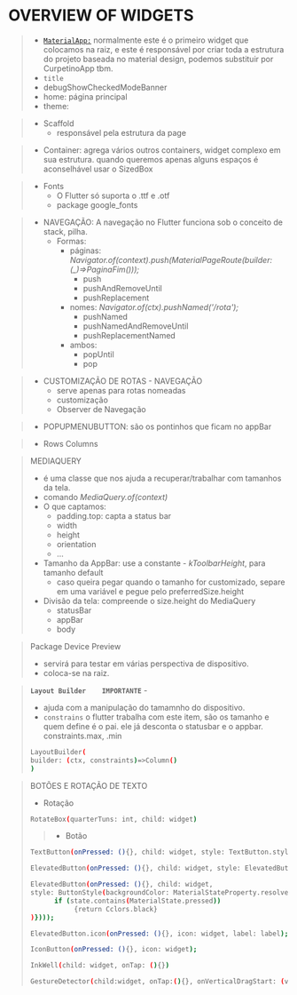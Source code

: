 # OVERVIEW OF WIDGETS

> - [`MaterialApp:`]() normalmente este é o primeiro widget que colocamos na raiz, e este é responsável por criar toda a estrutura do projeto baseada no material design, podemos substituir por CurpetinoApp tbm.
>  - `title`
>  - debugShowCheckedModeBanner
>  - home: página principal
>  - theme:


> - Scaffold
>    - responsável pela estrutura da page

> - Container: agrega vários outros containers, widget complexo em sua estrutura. quando queremos apenas alguns espaços é aconselhável usar o SizedBox

> - Fonts
>    - O Flutter só suporta o .ttf e .otf
>    - package google_fonts


> - NAVEGAÇÃO: A navegação no Flutter funciona sob o conceito de stack, pilha.
>   - Formas:
>       - páginas: *Navigator.of(context).push(MaterialPageRoute(builder: (_)=>PaginaFim()));*
>           - push
>           - pushAndRemoveUntil
>           - pushReplacement
>       - nomes: *Navigator.of(ctx).pushNamed('/rota');*
>           - pushNamed
>           - pushNamedAndRemoveUntil
>           - pushReplacementNamed
>       - ambos:
>           - popUntil
>           - pop


> - CUSTOMIZAÇÃO DE ROTAS - NAVEGAÇÃO
>   - serve apenas para rotas nomeadas
>   - customização
>   - Observer de Navegação

> - POPUPMENUBUTTON: são os pontinhos que ficam no appBar

> - Rows Columns


>  MEDIAQUERY
> - é uma classe que nos ajuda a recuperar/trabalhar com tamanhos da tela.
> - comando *MediaQuery.of(context)*
> - O que captamos:
>   - padding.top: capta a status bar
>   - width
>   - height
>   - orientation
>   - ...
> - Tamanho da AppBar: use a constante - *kToolbarHeight*, para tamanho default
>    - caso queira pegar quando o tamanho for customizado, separe em uma variável e pegue pelo preferredSize.height
> - Divisão da tela: compreende o size.height do MediaQuery
>   - statusBar
>   - appBar
>   - body


> Package Device Preview
> - servirá para testar em várias perspectiva de dispositivo.
> - coloca-se na raiz.

> **`Layout Builder    IMPORTANTE`** -  
> - ajuda com a manipulação do tamamnho do dispositivo.
> - `constrains` o flutter trabalha com este item, são os tamanho e quem define é o pai. ele já desconta o statusbar e o appbar. constraints.max, .min
> ``` sh 
> LayoutBuilder(
> builder: (ctx, constraints)=>Column()
> )
> ```


> BOTÕES E ROTAÇÃO DE TEXTO
> - Rotação
> ``` sh 
> RotateBox(quarterTuns: int, child: widget)
> ```
> > - Botão
> ``` sh 
> TextButton(onPressed: (){}, child: widget, style: TextButton.styleFrom());
> 
> ElevatedButton(onPressed: (){}, child: widget, style: ElevatedButton.styleFrom());
> 
> ElevatedButton(onPressed: (){}, child: widget, 
> style: ButtonStyle(backgroundColor: MaterialStateProperty.resolveWith((state){
>       if (state.contains(MaterialState.pressed))
>            {return Cclors.black}
> )})));
> 
> ElevatedButton.icon(onPressed: (){}, icon: widget, label: label);
> 
> IconButton(onPressed: (){}, icon: widget);
> 
> InkWell(child: widget, onTap: (){})
> 
> GestureDetector(child:widget, onTap:(){}, onVerticalDragStart: (values){}, ...)
> ```